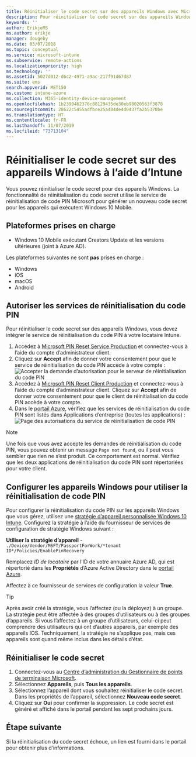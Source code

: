 ```yaml
---
title: Réinitialiser le code secret sur des appareils Windows avec Microsoft Intune - Azure | Microsoft Docs
description: Pour réinitialiser le code secret sur des appareils Windows, installez le service de réinitialisation du code PIN Microsoft et le client de réinitialisation du code PIN Microsoft, créez une stratégie d’appareil à l’aide de votre ID Azure Active Directory, puis réinitialisez le code secret dans le portail Azure à l’aide de Microsoft Intune.
keywords: ''
author: ErikjeMS
ms.author: erikje
manager: dougeby
ms.date: 03/07/2018
ms.topic: conceptual
ms.service: microsoft-intune
ms.subservice: remote-actions
ms.localizationpriority: high
ms.technology: ''
ms.assetid: 5027d012-d6c2-4971-a9ac-217f91d67d87
ms.suite: ems
search.appverid: MET150
ms.custom: intune-azure
ms.collection: M365-identity-device-management
ms.openlocfilehash: 1b2390462376c88129435de30eb98020563f3878
ms.sourcegitcommit: 28622c5455adfbce25a404de4d0437fa2b5370be
ms.translationtype: HT
ms.contentlocale: fr-FR
ms.lasthandoff: 11/07/2019
ms.locfileid: "73713104"
---
```

# <a name="reset-the-passcode-on-windows-devices-using-intune"></a>Réinitialiser le code secret sur des appareils Windows à l’aide d’Intune

Vous pouvez réinitialiser le code secret pour des appareils Windows. La fonctionnalité de réinitialisation du code secret utilise le service de réinitialisation de code PIN Microsoft pour générer un nouveau code secret pour les appareils qui exécutent Windows 10 Mobile. 

## <a name="supported-platforms"></a>Plateformes prises en charge

- Windows 10 Mobile exécutant Creators Update et les versions ultérieures (joint à Azure AD).

Les plateformes suivantes ne sont **pas** prises en charge :
- Windows
- iOS
- macOS
- Android

## <a name="authorize-the-pin-reset-services"></a>Autoriser les services de réinitialisation du code PIN

Pour réinitialiser le code secret sur des appareils Windows, vous devez intégrer le service de réinitialisation du code PIN à votre locataire Intune.

1. Accédez à [Microsoft PIN Reset Service Production](https://login.windows.net/common/oauth2/authorize?response_type=code&client_id=b8456c59-1230-44c7-a4a2-99b085333e84&resource=https%3A%2F%2Fgraph.windows.net&redirect_uri=https%3A%2F%2Fcred.microsoft.com&state=e9191523-6c2f-4f1d-a4f9-c36f26f89df0&prompt=admin_consent) et connectez-vous à l’aide du compte d’administrateur client.
2. Cliquez sur **Accept** afin de donner votre consentement pour que le service de réinitialisation du code PIN accède à votre compte : ![Accepter la demande d’autorisation pour le serveur de réinitialisation du code PIN](./media/device-windows-pin-reset/pin-reset-service-home-screen.png)
3. Accédez à [Microsoft PIN Reset Client Production](https://login.windows.net/common/oauth2/authorize?response_type=code&client_id=9115dd05-fad5-4f9c-acc7-305d08b1b04e&resource=https%3A%2F%2Fcred.microsoft.com%2F&redirect_uri=ms-appx-web%3A%2F%2FMicrosoft.AAD.BrokerPlugin%2F9115dd05-fad5-4f9c-acc7-305d08b1b04e&state=6765f8c5-f4a7-4029-b667-46a6776ad611&prompt=admin_consent) et connectez-vous à l’aide du compte d’administrateur client. Cliquez sur **Accept** afin de donner votre consentement pour que le client de réinitialisation du code PIN accède à votre compte.
4. Dans le [portail Azure](https://portal.azure.com), vérifiez que les services de réinitialisation du code PIN sont listés dans Applications d’entreprise (toutes les applications) : ![Page des autorisations du service de réinitialisation de code PIN](./media/device-windows-pin-reset/pin-reset-service-application.png)

> [!NOTE]
> Une fois que vous avez accepté les demandes de réinitialisation du code PIN, vous pouvez obtenir un message `Page not found`, ou il peut vous sembler que rien ne s’est produit. Ce comportement est normal. Vérifiez que les deux applications de réinitialisation du code PIN sont répertoriées pour votre client.

## <a name="configure-windows-devices-to-use-pin-reset"></a>Configurer les appareils Windows pour utiliser la réinitialisation de code PIN

Pour configurer la réinitialisation du code PIN sur les appareils Windows que vous gérez, utilisez une [stratégie d’appareil personnalisée Windows 10 Intune](../configuration/custom-settings-windows-10.md). Configurez la stratégie à l’aide du fournisseur de services de configuration de stratégie Windows suivant :

**Utiliser la stratégie d’appareil** - `./Device/Vendor/MSFT/PassportForWork/*tenant ID*/Policies/EnablePinRecovery`

Remplacez *ID de locataire* par l’ID de votre annuaire Azure AD, qui est répertorié dans les **Propriétés** d’Azure Active Directory dans le [portail Azure](https://portal.azure.com).

Affectez à ce fournisseur de services de configuration la valeur **True**.

> [!TIP]
> Après avoir créé la stratégie, vous l’affectez (ou la déployez) à un groupe. La stratégie peut être affectée à des groupes d’utilisateurs ou à des groupes d’appareils. Si vous l’affectez à un groupe d’utilisateurs, celui-ci peut comprendre des utilisateurs qui ont d’autres appareils, par exemple des appareils IOS. Techniquement, la stratégie ne s’applique pas, mais ces appareils sont quand même inclus dans les détails d’état.

## <a name="reset-the-passcode"></a>Réinitialiser le code secret

1. Connectez-vous au [Centre d’administration du Gestionnaire de points de terminaison Microsoft](https://go.microsoft.com/fwlink/?linkid=2109431). 
2. Sélectionnez **Appareils**, puis **Tous les appareils**.
3. Sélectionnez l’appareil dont vous souhaitez réinitialiser le code secret. Dans les propriétés de l’appareil, sélectionnez **Nouveau code secret**.
4. Cliquez sur **Oui** pour confirmer la suppression. Le code secret est généré et affiché dans le portail pendant les sept prochains jours.

## <a name="next-step"></a>Étape suivante

Si la réinitialisation du code secret échoue, un lien est fourni dans le portail pour obtenir plus d’informations.
